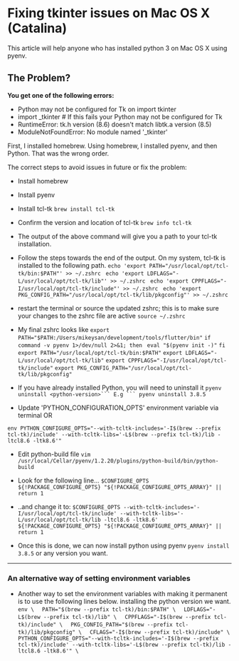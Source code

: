 # Fixing tkinter issues on Mac OS X (Catalina)

This article will help anyone who has installed python 3 on Mac OS X using pyenv.

## The Problem?

**You get one of the following errors:**

- Python may not be configured for Tk on import tkinter
- import _tkinter # If this fails your Python may not be configured for Tk
- RuntimeError: tk.h version (8.6) doesn't match libtk.a version (8.5)
- ModuleNotFoundError: No module named '_tkinter'

First, I installed homebrew. Using homebrew, I installed pyenv, and then Python. That was the wrong order.

The correct steps to avoid issues in future or fix the problem:

- Install homebrew

- Install pyenv

- Install tcl-tk
``` brew install tcl-tk ```

- Confirm the version and location of tcl-tk
``` brew info tcl-tk ```

- The output of the above command will give you a path to your tcl-tk installation.

- Follow the steps towards the end of the output. On my system, tcl-tk is installed to the following path.
`echo 'export PATH="/usr/local/opt/tcl-tk/bin:$PATH"' >> ~/.zshrc `
`echo 'export LDFLAGS="-L/usr/local/opt/tcl-tk/lib"' >> ~/.zshrc `
`echo 'export CPPFLAGS="-I/usr/local/opt/tcl-tk/include"' >> ~/.zshrc `
`echo 'export PKG_CONFIG_PATH="/usr/local/opt/tcl-tk/lib/pkgconfig"' >> ~/.zshrc `

- restart the terminal or source the updated zshrc; this is to make sure your changes to the zshrc file are active
` source ~/.zshrc `

- My final zshrc looks like
`export PATH="$PATH:/Users/mikeysan/development/tools/flutter/bin"`
`if command -v pyenv 1>/dev/null 2>&1; then`
 ` eval "$(pyenv init -)"`
`fi`
`export PATH="/usr/local/opt/tcl-tk/bin:$PATH"`
`export LDFLAGS="-L/usr/local/opt/tcl-tk/lib"`
`export CPPFLAGS="-I/usr/local/opt/tcl-tk/include"`
`export PKG_CONFIG_PATH="/usr/local/opt/tcl-tk/lib/pkgconfig" `

- If you have already installed Python, you will need to uninstall it
` pyenv uninstall <python-version>``` E.g ``` pyenv uninstall 3.8.5 `

- Update 'PYTHON_CONFIGURATION_OPTS' environment variable via terminal OR

` env PYTHON_CONFIGURE_OPTS="--with-tcltk-includes='-I$(brew --prefix tcl-tk)/include' --with-tcltk-libs='-L$(brew --prefix tcl-tk)/lib -ltcl8.6 -ltk8.6'" `

- Edit python-build file
`vim /usr/local/Cellar/pyenv/1.2.20/plugins/python-build/bin/python-build`

- Look for the following line...
` $CONFIGURE_OPTS ${!PACKAGE_CONFIGURE_OPTS} "${!PACKAGE_CONFIGURE_OPTS_ARRAY}" || return 1 `

- ..and change it to:
` $CONFIGURE_OPTS --with-tcltk-includes='-I/usr/local/opt/tcl-tk/include' --with-tcltk-libs='-L/usr/local/opt/tcl-tk/lib -ltcl8.6 -ltk8.6' ${!PACKAGE_CONFIGURE_OPTS} "${!PACKAGE_CONFIGURE_OPTS_ARRAY}" || return 1 `

- Once this is done, we can now install python using pyenv
` pyenv install 3.8.5 ` or any version you want.

---

### An alternative way of setting environment variables
 - Another way to set the environment variables with making it permanent  is to use the following lines below. installing the python version we want.
`env \`
 `  PATH="$(brew --prefix tcl-tk)/bin:$PATH" \`
 `  LDFLAGS="-L$(brew --prefix tcl-tk)/lib" \`
 `  CPPFLAGS="-I$(brew --prefix tcl-tk)/include" \`
 `  PKG_CONFIG_PATH="$(brew --prefix tcl-tk)/lib/pkgconfig" \`
 `  CFLAGS="-I$(brew --prefix tcl-tk)/include" \`
 `  PYTHON_CONFIGURE_OPTS="--with-tcltk-includes='-I$(brew --prefix tcl-tk)/include' --with-tcltk-libs='-L$(brew --prefix tcl-tk)/lib -ltcl8.6 -ltk8.6'" \`

